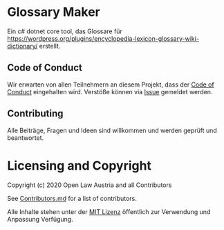 # Glossary Maker

Ein c# dotnet core tool, das Glossare für https://wordpress.org/plugins/encyclopedia-lexicon-glossary-wiki-dictionary/ erstellt.

## Code of Conduct

Wir erwarten von allen Teilnehmern an diesem Projekt, dass der [Code of Conduct](./CODE_OF_CONDUCT.md) eingehalten wird. 
Verstöße können via [Issue](/../../issues/new?assignees=daniel-eder&labels=code+of+conduct&template=code-of-conduct-versto-.md&title=%5BCode+of+Conduct%5D+) gemeldet werden. 

## Contributing

Alle Beiträge, Fragen und Ideen sind willkommen und werden geprüft und beantwortet.

# Licensing and Copyright

Copyright (c) 2020 Open Law Austria and all Contributors

See [Contributors.md](./Contributors.md) for a list of contributors.

Alle Inhalte stehen unter der [MIT Lizenz](./LICENSES/MIT.txt) öffentlich zur Verwendung und Anpassung Verfügung. 
